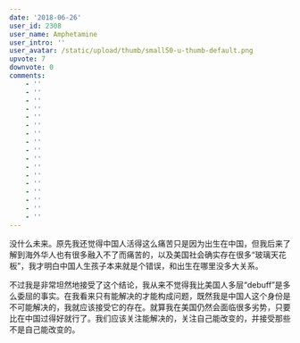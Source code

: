 ```yaml
---
date: '2018-06-26'
user_id: 2308
user_name: Amphetamine
user_intro: ''
user_avatar: /static/upload/thumb/small50-u-thumb-default.png
upvote: 7
downvote: 0
comments:
    - ''
    - ''
    - ''
    - ''
    - ''
    - ''
    - ''
    - ''
    - ''
    - ''
    - ''
    - ''
    - ''
    - ''
    - ''
    - ''
    - ''
---
```


没什么未来。原先我还觉得中国人活得这么痛苦只是因为出生在中国，但我后来了解到海外华人也有很多融入不了而痛苦的，以及美国社会确实存在很多“玻璃天花板”，我才明白中国人生孩子本来就是个错误，和出生在哪里没多大关系。

不过我是非常坦然地接受了这个结论，我从来不觉得我比美国人多层“debuff”是多么委屈的事实。在我看来只有能解决的才能构成问题，既然我是中国人这个身份是不可能解决的，我就应该接受它的存在。就算我在美国仍然会面临很多劣势，只要比在中国过得好就行了。我们应该关注能解决的，关注自己能改变的，并接受那些不是自己能改变的。
